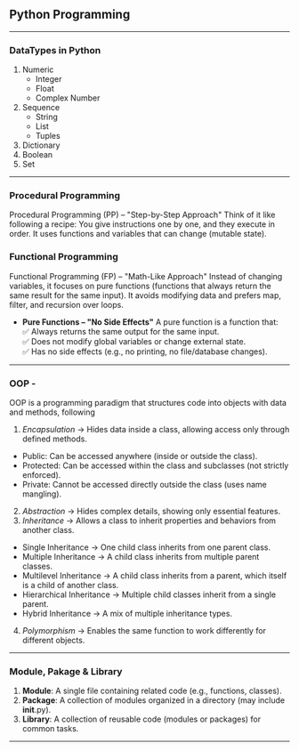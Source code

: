 ## Python Programming
---
### DataTypes in Python
1. Numeric
    - Integer
    - Float
    - Complex Number
2. Sequence
    - String
    - List
    - Tuples
3. Dictionary
4. Boolean
5. Set

---
### Procedural Programming
Procedural Programming (PP) – "Step-by-Step Approach"
Think of it like following a recipe: You give instructions one by one, and they execute in order. It uses functions and variables that can change (mutable state).

### Functional Programming
Functional Programming (FP) – "Math-Like Approach"
Instead of changing variables, it focuses on pure functions (functions that always return the same result for the same input). It avoids modifying data and prefers map, filter, and recursion over loops.

- **Pure Functions – "No Side Effects"**
A pure function is a function that:<br>
✅ Always returns the same output for the same input.<br>
✅ Does not modify global variables or change external state.<br>
✅ Has no side effects (e.g., no printing, no file/database changes).<br>

---
### OOP - 
OOP is a programming paradigm that structures code into objects with data and methods, following
1. *Encapsulation* → Hides data inside a class, allowing access only through defined methods.
- Public: Can be accessed anywhere (inside or outside the class).
- Protected: Can be accessed within the class and subclasses (not strictly enforced).
- Private: Cannot be accessed directly outside the class (uses name mangling).
2. *Abstraction* → Hides complex details, showing only essential features.
3. *Inheritance* → Allows a class to inherit properties and behaviors from another class.
- Single Inheritance → One child class inherits from one parent class.
- Multiple Inheritance → A child class inherits from multiple parent classes.
- Multilevel Inheritance → A child class inherits from a parent, which itself is a child of another class.
- Hierarchical Inheritance → Multiple child classes inherit from a single parent.
- Hybrid Inheritance → A mix of multiple inheritance types.
4. *Polymorphism* → Enables the same function to work differently for different objects.

---
### Module, Pakage & Library
1. **Module**: A single file containing related code (e.g., functions, classes).
2. **Package**: A collection of modules organized in a directory (may include __init__.py).
3. **Library**: A collection of reusable code (modules or packages) for common tasks.

---

